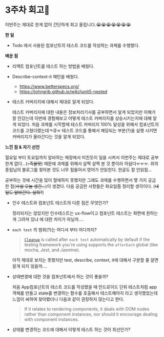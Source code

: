 # 3주차 회고👀

이번주는 제대로 한게 없어 간단하게 회고 올립니다.😭😭😭😭😭😭😭

**한 일**

- Todo 에서 사용된 컴포넌트의 테스트 코드를 작성하는 과제를 수행했다. 

**배운 점**

- 리액트 컴포넌트를 테스트 하는 방법을 배웠다.

- Describe-context-it 패턴을 배웠다. 

  - https://www.betterspecs.org/
  - https://johngrib.github.io/wiki/junit5-nested

- 테스트 커버리지에 대해서 제대로 알게 되었다. 

  테스트 커버리지에 대한 내용은 정보처리기사를 공부하면서 알게 되었지만 이해가 잘 안갔는데 이번에 경험해보고 어떻게 테스트 커버리지를 상승시키는지에 대해 알게 되었다. 처음 과제를 시작할때 테스트 커버리지 100% 달성을 위해서 컴포넌트의 코드를 고쳤더랬는데ㅋ큐ㅠ 테스트 코드를 통해서 해당되는 부분(?)을 실행 시키면 커버리지가 올라간다는 것을 알게 되었다.   

  

**느낀 점 & 자기 선언** 

월요일 부터 토요일까지 알바하는 매장에서 미친듯이 일을 시켜서 이번주는 제대로 공부한게 없다...(💀~~죽을맛~~) 때문에 과제를 위해서 살짝 살짝 본 것 뿐이라 아쉽다ㅠㅠㅠ. 위의 종립님의 블로그를 찾아본 것도 너무 힘들어서 영어가 안읽힌다. 한글도 잘 안읽힘...

공부하는 것에 시간을 많이 할애하지 못했지만 그래도 과제를 수행하면서 몇 가지 궁금한 점(~~사실 오늘 생긴...~~)이 생겼다. 다음 궁금한 사항들은 화요일쯤 정리할 생각이다. (~~내일도 알바간다. 실화?~~)

* 인수 테스트와 컴포넌트 테스트의 다른 점은 무엇인가?

  정리되지는 않았지만 인수테스트는 ux-flow이고 컴포넌트 테스트는 화면에 원하는게 그려져 있냐 에 대한 차이가 아닐까....

* `each test` 의 범위(?)는 어디서 부터 어디까지? 

  > [`Cleanup`](https://testing-library.com/docs/react-testing-library/api#cleanup) is called after `each test` automatically by default if the testing framework you're using supports the `afterEach` global (like mocha, Jest, and Jasmine). 

  아직 제대로 보지는 못했지만 test, describe, context, it에 대해서 구분할 줄 알면 알게 되지 않을까.... 

* 상태변경에 대한 것을 컴포넌트에서 하는 것이 좋을까? 

  처음 App컴포넌트의 테스트 코드를 작성했을 때 안드로이드 단위 테스트처럼 app객체를 만들고 state를 변경하는 함수를 호출해서 테스트해야지 라고 생각했었는데 느낌이 싸하여 찾아봤더니 다음과 같이 권장하지 않는다고 한다.

  > If it relates to rendering components, it deals with DOM nodes rather than component instances, nor should it encourage dealing with component instances.

* 상태를 변경하는 코드에 대해서 이렇게 테스트 하는 것이 최선인가?